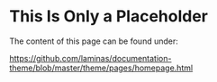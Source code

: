 # This Is Only a Placeholder

The content of this page can be found under:

https://github.com/laminas/documentation-theme/blob/master/theme/pages/homepage.html
